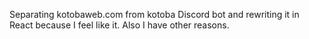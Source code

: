 Separating kotobaweb.com from kotoba Discord bot and rewriting it in React because I feel like it. Also I have other reasons.
